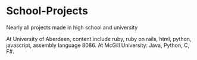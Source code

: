 # School-Projects
Nearly all projects made in high school and university

At University of Aberdeen, content include ruby, ruby on rails, html, python, javascript, assembly language 8086.
At McGill University: Java, Python, C, F#.
